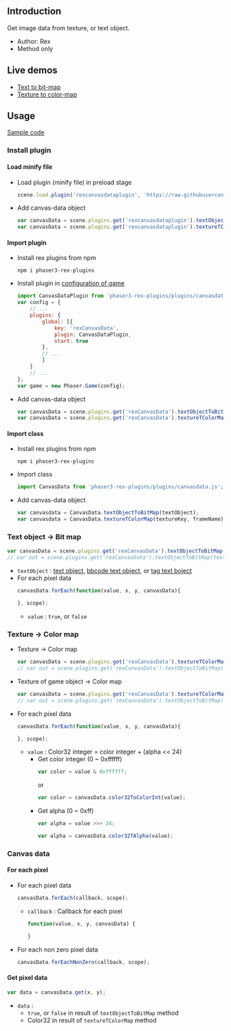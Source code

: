 ## Introduction

Get image data from texture, or text object.

- Author: Rex
- Method only

## Live demos

- [Text to bit-map](https://codepen.io/rexrainbow/pen/RzzOjK)
- [Texture to color-map](https://codepen.io/rexrainbow/pen/dBBLvY)

## Usage

[Sample code](https://github.com/rexrainbow/phaser3-rex-notes/tree/master/examples/canvasdata)

### Install plugin

#### Load minify file

- Load plugin (minify file) in preload stage
    ```javascript
    scene.load.plugin('rexcanvasdataplugin', 'https://raw.githubusercontent.com/rexrainbow/phaser3-rex-notes/master/dist/rexcanvasdataplugin.min.js', true);
    ```
- Add canvas-data object
    ```javascript
    var canvasData = scene.plugins.get('rexcanvasdataplugin').textObjectToBitMap(textObject);
    var canvasData = scene.plugins.get('rexcanvasdataplugin').textureTColorMap(textureKey, frameName);
    ```

#### Import plugin

- Install rex plugins from npm
    ```
    npm i phaser3-rex-plugins
    ```
- Install plugin in [configuration of game](game.md#configuration)
    ```javascript
    import CanvasDataPlugin from 'phaser3-rex-plugins/plugins/canvasdata-plugin.js';
    var config = {
        // ...
        plugins: {
            global: [{
                key: 'rexCanvasData',
                plugin: CanvasDataPlugin,
                start: true
            },
            // ...
            ]
        }
        // ...
    };
    var game = new Phaser.Game(config);
    ```
- Add canvas-data object
    ```javascript
    var canvasData = scene.plugins.get('rexCanvasData').textObjectToBitMap(textObject);
    var canvasData = scene.plugins.get('rexCanvasData').textureTColorMap(textureKey, frameName);
    ```

#### Import class

- Install rex plugins from npm
    ```
    npm i phaser3-rex-plugins
    ```
- Import class
    ```javascript
    import CanvasData from 'phaser3-rex-plugins/plugins/canvasdata.js';
    ```
- Add canvas-data object
    ```javascript
    var canvasdata = CanvasData.textObjectToBitMap(textObject);
    var canvasdata = CanvasData.textureTColorMap(textureKey, frameName);
    ```

### Text object -> Bit map

```javascript
var canvasData = scene.plugins.get('rexCanvasData').textObjectToBitMap(textObject);
// var out = scene.plugins.get('rexCanvasData').textObjectToBitMap(textObject, out);
```

- `textObject` : [text object](text.md), [bbcode text object](bbcodetext.md), or [tag text boject](tagtext.md)
- For each pixel data
    ```javascript
    canvasData.forEach(function(value, x, y, canvasData){

    }, scope);
    ```
    - `value` : `true`, or `false`

### Texture -> Color map

- Texture -> Color map
    ```javascript
    var canvasData = scene.plugins.get('rexCanvasData').textureTColorMap(textureKey, frameName);
    // var out = scene.plugins.get('rexCanvasData').textObjectToBitMap(textureKey, frameName, out);
    ```
- Texture of game object -> Color map
    ```javascript
    var canvasData = scene.plugins.get('rexCanvasData').textureTColorMap(gameObject);
    // var out = scene.plugins.get('rexCanvasData').textObjectToBitMap(gameObject, out);
    ```
- For each pixel data
    ```javascript
    canvasData.forEach(function(value, x, y, canvasData){

    }, scope);
    ```
    - `value` : Color32 integer = color integer + (alpha << 24)
        - Get color integer (0 ~ 0xffffff)
            ```javascript
            var color = value & 0xffffff;
            ```
            or
            ```javascript
            var color = canvasData.color32ToColorInt(value);
            ```
        - Get alpha (0 ~ 0xff)
            ```javascript
            var alpha = value >>> 24;
            ```
            ```javascript
            var alpha = canvasData.color32TAlpha(value);
            ```

### Canvas data

#### For each pixel

- For each pixel data
    ```javascript
    canvasData.forEach(callback, scope);
    ```
    - `callback` : Callback for each pixel
        ```javascript
        function(value, x, y, canvasData) {
    
        }
        ```
- For each non zero pixel data
    ```javascript
    canvasData.forEachNonZero(callback, scope);
    ```

#### Get pixel data

```javascript
var data = canvasData.get(x, y);
```

- `data` :
    - `true`, or `false` in result of `textObjectToBitMap` method
    - Color32 in result of `textureTColorMap` method